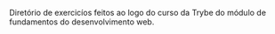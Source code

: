 Diretório de exercicíos feitos ao logo do curso da Trybe do módulo de fundamentos do desenvolvimento web.

